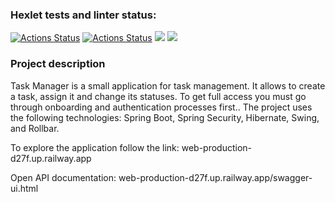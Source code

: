 ### Hexlet tests and linter status:
[![Actions Status](https://github.com/MaryKom/java-project-73/workflows/hexlet-check/badge.svg)](https://github.com/MaryKom/java-project-73/actions)
[![Actions Status](https://github.com/MaryKom/java-project-73/workflows/Java%20CI/badge.svg)](https://github.com/MaryKom/java-project-73/actions)
<a href="https://codeclimate.com/github/MaryKom/java-project-73/maintainability"><img src="https://api.codeclimate.com/v1/badges/9be5001fb1095c526bb0/maintainability" /></a>
<a href="https://codeclimate.com/github/MaryKom/java-project-73/test_coverage"><img src="https://api.codeclimate.com/v1/badges/9be5001fb1095c526bb0/test_coverage" /></a>

### Project description

Task Manager is a small application for task management. It allows to create a task, assign it and change its statuses. To get full access you must go through onboarding and authentication processes first.. The project uses the following technologies: Spring Boot, Spring Security, Hibernate, Swing, and Rollbar.

To explore the application follow the link: web-production-d27f.up.railway.app

Open API documentation: web-production-d27f.up.railway.app/swagger-ui.html
